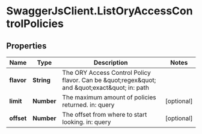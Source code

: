 # SwaggerJsClient.ListOryAccessControlPolicies

## Properties
Name | Type | Description | Notes
------------ | ------------- | ------------- | -------------
**flavor** | **String** | The ORY Access Control Policy flavor. Can be \&quot;regex\&quot; and \&quot;exact\&quot;  in: path | 
**limit** | **Number** | The maximum amount of policies returned.  in: query | [optional] 
**offset** | **Number** | The offset from where to start looking.  in: query | [optional] 



